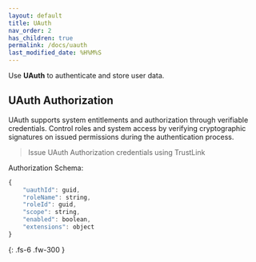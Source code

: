 ```yaml
---
layout: default
title: UAuth
nav_order: 2
has_children: true
permalink: /docs/uauth
last_modified_date: %H%M%S
---
```


Use **UAuth** to authenticate and store user data.

## UAuth Authorization
UAuth supports system entitlements and authorization through verifiable credentials. Control roles and system access by verifying cryptographic signatures on issued permissions during the authentication process.

>Issue UAuth Authorization credentials using TrustLink

Authorization Schema:
```js
{
    "uauthId": guid,
    "roleName": string,
    "roleId": guid,
    "scope": string,
    "enabled": boolean,
    "extensions": object
}
```



{: .fs-6 .fw-300 }